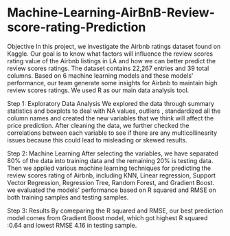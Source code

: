 # Machine-Learning-AirBnB-Review-score-rating-Prediction
Objective 
In this project, we investigate the Airbnb ratings dataset found on Kaggle. Our goal is to know what factors will influence the review scores rating value of the Airbnb listings in LA and how we can better predict the review scores ratings. The dataset contains 22,267 entries and 39 total columns. Based on 6 machine learning models and these models' performance, our team generate some insights for Airbnb to maintain high review scores ratings.
We used R as our main data analysis tool.

Step 1: Exploratory Data Analysis
We explored the data through summary statistics and boxplots to deal with NA values, outliers , standardized all the column names and created the new variables that we think will affect the price prediction. After cleaning the data, we further checked the correlations between each variable to see if there are any multicollinearity issues because this could lead to misleading or skewed results. 

Step 2: Machine Learning
After selecting the variables, we have separated 80% of the data into training data and the remaining 20% is testing data. Then we applied various machine learning techniques for predicting the review scores rating of Airbnb, including KNN, Linear regression, Support Vector Regression, Regression Tree, Random Forest, and Gradient Boost.  we evaluated the models' performance based on R squared and RMSE on both training samples and testing samples.

Step 3: Results
By comeparing the R squared and RMSE,  our best prediction model comes from Gradient Boost model, which got highest R squared :0.64 and lowest RMSE 4.16 in testing sample.
